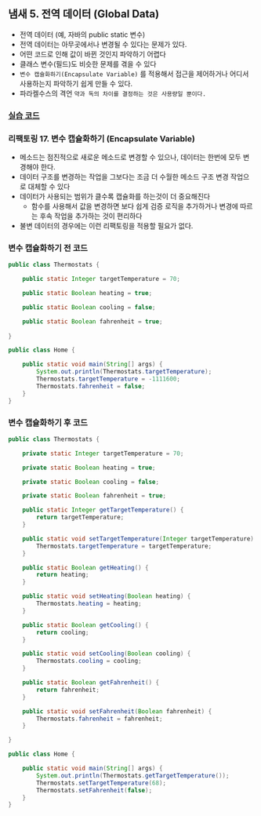 ## 냄새 5. 전역 데이터 (Global Data)
- 전역 데이터 (예, 자바의 public static 변수)
- 전역 데이터는 아무곳에서나 변경될 수 있다는 문제가 있다.
- 어떤 코드로 인해 값이 바뀐 것인지 파악하기 어렵다
- 클래스 변수(필드)도 비슷한 문제를 겪을 수 있다
- `변수 캡슐화하기(Encapsulate Variable)` 를 적용해서 접근을 제어하거나 어디서 사용하는지 파악하기 쉽게 만들 수 있다.
- 파라켈수스의 격언 `약과 독의 차이를 결정하는 것은 사용량일 뿐이다.`

### [실습 코드](/src/main/java/me/saechimdaeki/refactoring/_05_global_data/_01_before/Thermostats.java)

### 리팩토링 17. 변수 캡슐화하기 (Encapsulate Variable)
- 메소드는 점진적으로 새로운 메소드로 변경할 수 있으나, 데이터는 한번에 모두 변경해야 한다.
- 데이터 구조를 변경하는 작업을 그보다는 조금 더 수월한 메소드 구조 변경 작업으로 대체할 수 있다
- 데이터가 사용되는 범위가 클수록 캡슐화를 하는것이 더 중요해진다
  - 함수를 사용해서 값을 변경하면 보다 쉽게 검증 로직을 추가하거나 변경에 따르는 후속 작업을 추가하는 것이 편리하다
- 불변 데이터의 경우에는 이런 리팩토링을 적용할 필요가 없다.


### 변수 캡슐화하기 전 코드
```Java
public class Thermostats {

    public static Integer targetTemperature = 70;

    public static Boolean heating = true;

    public static Boolean cooling = false;

    public static Boolean fahrenheit = true;
    
}

public class Home {

    public static void main(String[] args) {
        System.out.println(Thermostats.targetTemperature);
        Thermostats.targetTemperature = -1111600;
        Thermostats.fahrenheit = false;
    }
}
```

### 변수 캡슐화하기 후 코드
```java
public class Thermostats {

    private static Integer targetTemperature = 70;

    private static Boolean heating = true;

    private static Boolean cooling = false;

    private static Boolean fahrenheit = true;

    public static Integer getTargetTemperature() {
        return targetTemperature;
    }

    public static void setTargetTemperature(Integer targetTemperature) {
        Thermostats.targetTemperature = targetTemperature;
    }

    public static Boolean getHeating() {
        return heating;
    }

    public static void setHeating(Boolean heating) {
        Thermostats.heating = heating;
    }

    public static Boolean getCooling() {
        return cooling;
    }

    public static void setCooling(Boolean cooling) {
        Thermostats.cooling = cooling;
    }

    public static Boolean getFahrenheit() {
        return fahrenheit;
    }

    public static void setFahrenheit(Boolean fahrenheit) {
        Thermostats.fahrenheit = fahrenheit;
    }

}

public class Home {

    public static void main(String[] args) {
        System.out.println(Thermostats.getTargetTemperature());
        Thermostats.setTargetTemperature(68);
        Thermostats.setFahrenheit(false);
    }
}
```